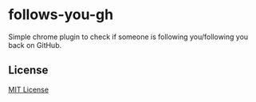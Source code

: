 # follows-you-gh
Simple chrome plugin to check if someone is following you/following you back on GitHub.

## License
[MIT License](LICENSE)
